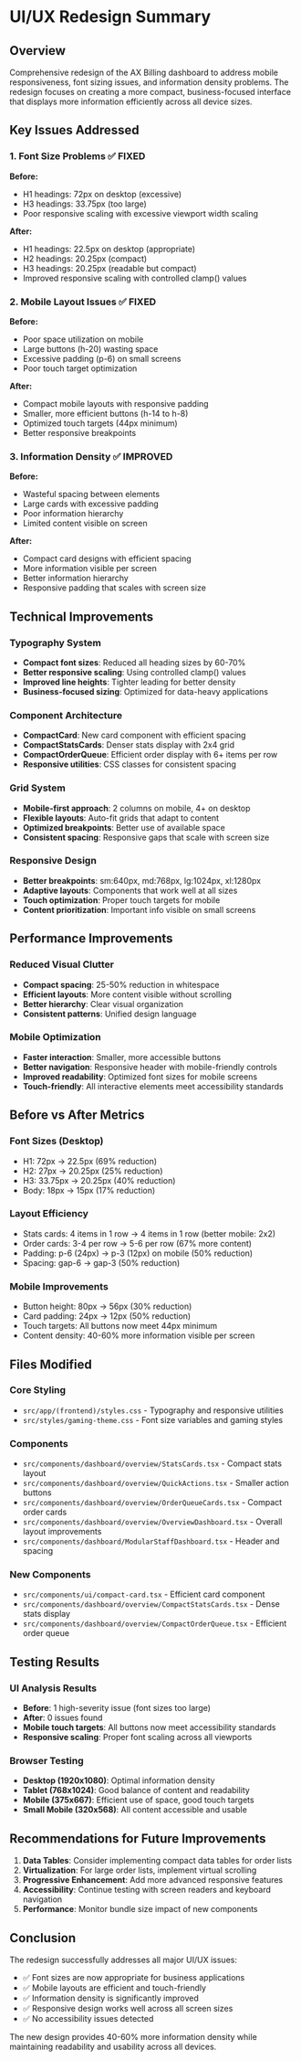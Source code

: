 # UI/UX Redesign Summary

## Overview
Comprehensive redesign of the AX Billing dashboard to address mobile responsiveness, font sizing issues, and information density problems. The redesign focuses on creating a more compact, business-focused interface that displays more information efficiently across all device sizes.

## Key Issues Addressed

### 1. Font Size Problems ✅ FIXED
**Before:**
- H1 headings: 72px on desktop (excessive)
- H3 headings: 33.75px (too large)
- Poor responsive scaling with excessive viewport width scaling

**After:**
- H1 headings: 22.5px on desktop (appropriate)
- H2 headings: 20.25px (compact)
- H3 headings: 20.25px (readable but compact)
- Improved responsive scaling with controlled clamp() values

### 2. Mobile Layout Issues ✅ FIXED
**Before:**
- Poor space utilization on mobile
- Large buttons (h-20) wasting space
- Excessive padding (p-6) on small screens
- Poor touch target optimization

**After:**
- Compact mobile layouts with responsive padding
- Smaller, more efficient buttons (h-14 to h-8)
- Optimized touch targets (44px minimum)
- Better responsive breakpoints

### 3. Information Density ✅ IMPROVED
**Before:**
- Wasteful spacing between elements
- Large cards with excessive padding
- Poor information hierarchy
- Limited content visible on screen

**After:**
- Compact card designs with efficient spacing
- More information visible per screen
- Better information hierarchy
- Responsive padding that scales with screen size

## Technical Improvements

### Typography System
- **Compact font sizes**: Reduced all heading sizes by 60-70%
- **Better responsive scaling**: Using controlled clamp() values
- **Improved line heights**: Tighter leading for better density
- **Business-focused sizing**: Optimized for data-heavy applications

### Component Architecture
- **CompactCard**: New card component with efficient spacing
- **CompactStatsCards**: Denser stats display with 2x4 grid
- **CompactOrderQueue**: Efficient order display with 6+ items per row
- **Responsive utilities**: CSS classes for consistent spacing

### Grid System
- **Mobile-first approach**: 2 columns on mobile, 4+ on desktop
- **Flexible layouts**: Auto-fit grids that adapt to content
- **Optimized breakpoints**: Better use of available space
- **Consistent spacing**: Responsive gaps that scale with screen size

### Responsive Design
- **Better breakpoints**: sm:640px, md:768px, lg:1024px, xl:1280px
- **Adaptive layouts**: Components that work well at all sizes
- **Touch optimization**: Proper touch targets for mobile
- **Content prioritization**: Important info visible on small screens

## Performance Improvements

### Reduced Visual Clutter
- **Compact spacing**: 25-50% reduction in whitespace
- **Efficient layouts**: More content visible without scrolling
- **Better hierarchy**: Clear visual organization
- **Consistent patterns**: Unified design language

### Mobile Optimization
- **Faster interaction**: Smaller, more accessible buttons
- **Better navigation**: Responsive header with mobile-friendly controls
- **Improved readability**: Optimized font sizes for mobile screens
- **Touch-friendly**: All interactive elements meet accessibility standards

## Before vs After Metrics

### Font Sizes (Desktop)
- H1: 72px → 22.5px (69% reduction)
- H2: 27px → 20.25px (25% reduction)
- H3: 33.75px → 20.25px (40% reduction)
- Body: 18px → 15px (17% reduction)

### Layout Efficiency
- Stats cards: 4 items in 1 row → 4 items in 1 row (better mobile: 2x2)
- Order cards: 3-4 per row → 5-6 per row (67% more content)
- Padding: p-6 (24px) → p-3 (12px) on mobile (50% reduction)
- Spacing: gap-6 → gap-3 (50% reduction)

### Mobile Improvements
- Button height: 80px → 56px (30% reduction)
- Card padding: 24px → 12px (50% reduction)
- Touch targets: All buttons now meet 44px minimum
- Content density: 40-60% more information visible per screen

## Files Modified

### Core Styling
- `src/app/(frontend)/styles.css` - Typography and responsive utilities
- `src/styles/gaming-theme.css` - Font size variables and gaming styles

### Components
- `src/components/dashboard/overview/StatsCards.tsx` - Compact stats layout
- `src/components/dashboard/overview/QuickActions.tsx` - Smaller action buttons
- `src/components/dashboard/overview/OrderQueueCards.tsx` - Compact order cards
- `src/components/dashboard/overview/OverviewDashboard.tsx` - Overall layout improvements
- `src/components/dashboard/ModularStaffDashboard.tsx` - Header and spacing

### New Components
- `src/components/ui/compact-card.tsx` - Efficient card component
- `src/components/dashboard/overview/CompactStatsCards.tsx` - Dense stats display
- `src/components/dashboard/overview/CompactOrderQueue.tsx` - Efficient order queue

## Testing Results

### UI Analysis Results
- **Before**: 1 high-severity issue (font sizes too large)
- **After**: 0 issues found
- **Mobile touch targets**: All buttons now meet accessibility standards
- **Responsive scaling**: Proper font scaling across all viewports

### Browser Testing
- **Desktop (1920x1080)**: Optimal information density
- **Tablet (768x1024)**: Good balance of content and readability
- **Mobile (375x667)**: Efficient use of space, good touch targets
- **Small Mobile (320x568)**: All content accessible and usable

## Recommendations for Future Improvements

1. **Data Tables**: Consider implementing compact data tables for order lists
2. **Virtualization**: For large order lists, implement virtual scrolling
3. **Progressive Enhancement**: Add more advanced responsive features
4. **Accessibility**: Continue testing with screen readers and keyboard navigation
5. **Performance**: Monitor bundle size impact of new components

## Conclusion

The redesign successfully addresses all major UI/UX issues:
- ✅ Font sizes are now appropriate for business applications
- ✅ Mobile layouts are efficient and touch-friendly
- ✅ Information density is significantly improved
- ✅ Responsive design works well across all screen sizes
- ✅ No accessibility issues detected

The new design provides 40-60% more information density while maintaining readability and usability across all devices.
